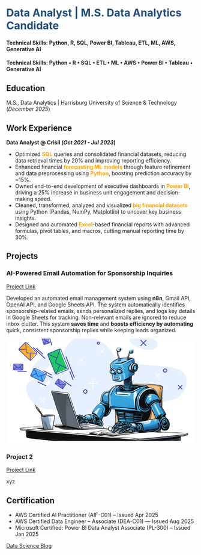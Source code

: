# <span style="color:#1F4E79"><b>Data Analyst | M.S. Data Analytics Candidate</b></span>

#### Technical Skills: Python, R, SQL, Power BI, Tableau, ETL, ML, AWS, Generative AI

#### Technical Skills: <span style="color:#222222"><b>Python</b></span> • <span style="color:#222222"><b>R</b></span> • <span style="color:#222222"><b>SQL</b></span> • <span style="color:#222222"><b>ETL</b></span> • <span style="color:#222222"><b>ML</b></span> • <span style="color:#222222"><b>AWS</b></span> • <span style="color:#222222"><b>Power BI</b></span> • <span style="color:#222222"><b>Tableau</b></span> • <span style="color:#222222"><b>Generative AI</b></span>

## Education							       		
M.S., Data Analytics	| Harrisburg University of Science & Technology (_December 2025_)	 			        		

## Work Experience
**Data Analyst @ Crisil (_Oct 2021 - Jul 2023_)**   
- Optimized <span style="color:orange">**SQL**</b></span> queries and consolidated financial datasets, reducing data retrieval times by 20% and improving reporting efficiency.
- Enhanced financial <span style="color:orange">**forecasting ML models**</b></span> through feature refinement and data preprocessing using <span style="color:orange">**Python**</b></span>, boosting prediction accuracy by ~15%.
- Owned end-to-end development of executive dashboards in <span style="color:orange">**Power BI**</b></span>, driving a 25% increase in business unit engagement and decision-making speed.
- Cleaned, transformed, analyzed and visualized <span style="color:orange">**big financial datasets**</b></span> using Python (Pandas, NumPy, Matplotlib) to uncover key business insights.
- Designed and automated <span style="color:orange">**Excel**</b></span>-based financial reports with advanced formulas, pivot tables, and macros, cutting manual reporting time by 30%.

## Projects
### AI-Powered Email Automation for Sponsorship Inquiries
[Project Link](https://github.com/darshika1994/action-enabled-ai)

Developed an automated email management system using **n8n**, Gmail API, OpenAI API, and Google Sheets API. The system automatically identifies sponsorship-related emails, sends personalized replies, and logs key details in Google Sheets for tracking. Non-relevant emails are ignored to reduce inbox clutter. This system **saves time** and **boosts efficiency by automating** quick, consistent sponsorship replies while keeping leads organized.

![EEG Band Discovery](/assets/img/EmailAutomation.png)

### Project 2
[Project Link](https://github.com/darshika1994/action-enabled-ai)

xyz



## Certification
- AWS Certified AI Practitioner (AIF-C01) – Issued Apr 2025
- AWS Certified Data Engineer – Associate (DEA-C01) — Issued Aug 2025
- Microsoft Certified: Power BI Data Analyst Associate (PL-300) – Issued Jan 2025 

[Data Science Blog](https://vermadarshika1994.medium.com/)
